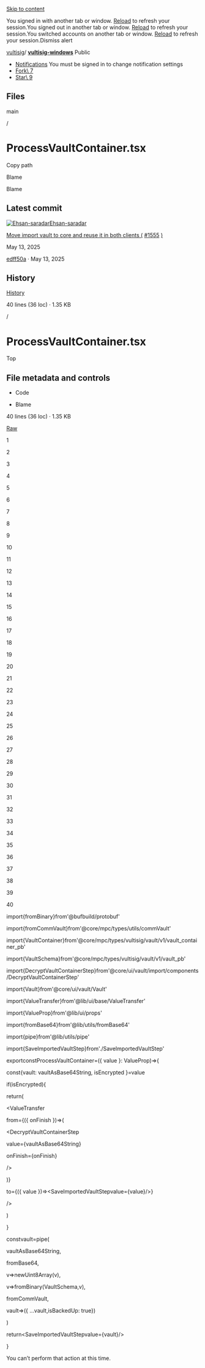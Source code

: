 [Skip to content](https://github.com/vultisig/vultisig-windows/blob/main/core/ui/vault/import/components/ProcessVaultContainer.tsx#start-of-content)

You signed in with another tab or window. [Reload](https://github.com/vultisig/vultisig-windows/blob/main/core/ui/vault/import/components/ProcessVaultContainer.tsx) to refresh your session.You signed out in another tab or window. [Reload](https://github.com/vultisig/vultisig-windows/blob/main/core/ui/vault/import/components/ProcessVaultContainer.tsx) to refresh your session.You switched accounts on another tab or window. [Reload](https://github.com/vultisig/vultisig-windows/blob/main/core/ui/vault/import/components/ProcessVaultContainer.tsx) to refresh your session.Dismiss alert

[vultisig](https://github.com/vultisig)/ **[vultisig-windows](https://github.com/vultisig/vultisig-windows)** Public

- [Notifications](https://github.com/login?return_to=%2Fvultisig%2Fvultisig-windows) You must be signed in to change notification settings
- [Fork\\
7](https://github.com/login?return_to=%2Fvultisig%2Fvultisig-windows)
- [Star\\
9](https://github.com/login?return_to=%2Fvultisig%2Fvultisig-windows)


## Files

main

/

# ProcessVaultContainer.tsx

Copy path

Blame

Blame

## Latest commit

[![Ehsan-saradar](https://avatars.githubusercontent.com/u/7792430?v=4&size=40)](https://github.com/Ehsan-saradar)[Ehsan-saradar](https://github.com/vultisig/vultisig-windows/commits?author=Ehsan-saradar)

[Move import vault to core and reuse it in both clients (](https://github.com/vultisig/vultisig-windows/commit/edff50a93456064b3ccfe316c860b8ae14408520) [#1555](https://github.com/vultisig/vultisig-windows/pull/1555) [)](https://github.com/vultisig/vultisig-windows/commit/edff50a93456064b3ccfe316c860b8ae14408520)

May 13, 2025

[edff50a](https://github.com/vultisig/vultisig-windows/commit/edff50a93456064b3ccfe316c860b8ae14408520) · May 13, 2025

## History

[History](https://github.com/vultisig/vultisig-windows/commits/main/core/ui/vault/import/components/ProcessVaultContainer.tsx)

40 lines (36 loc) · 1.35 KB

/

# ProcessVaultContainer.tsx

Top

## File metadata and controls

- Code

- Blame


40 lines (36 loc) · 1.35 KB

[Raw](https://github.com/vultisig/vultisig-windows/raw/refs/heads/main/core/ui/vault/import/components/ProcessVaultContainer.tsx)

1

2

3

4

5

6

7

8

9

10

11

12

13

14

15

16

17

18

19

20

21

22

23

24

25

26

27

28

29

30

31

32

33

34

35

36

37

38

39

40

import{fromBinary}from'@bufbuild/protobuf'

import{fromCommVault}from'@core/mpc/types/utils/commVault'

import{VaultContainer}from'@core/mpc/types/vultisig/vault/v1/vault\_container\_pb'

import{VaultSchema}from'@core/mpc/types/vultisig/vault/v1/vault\_pb'

import{DecryptVaultContainerStep}from'@core/ui/vault/import/components/DecryptVaultContainerStep'

import{Vault}from'@core/ui/vault/Vault'

import{ValueTransfer}from'@lib/ui/base/ValueTransfer'

import{ValueProp}from'@lib/ui/props'

import{fromBase64}from'@lib/utils/fromBase64'

import{pipe}from'@lib/utils/pipe'

import{SaveImportedVaultStep}from'./SaveImportedVaultStep'

exportconstProcessVaultContainer=({ value }: ValueProp<VaultContainer>)=>{

const{vault: vaultAsBase64String, isEncrypted }=value

if(isEncrypted){

return(

<ValueTransfer<Vault>

from={({ onFinish })=>(

<DecryptVaultContainerStep

value={vaultAsBase64String}

onFinish={onFinish}

/>

)}

to={({ value })=><SaveImportedVaultStepvalue={value}/>}

/>

)

}

constvault=pipe(

vaultAsBase64String,

fromBase64,

v=>newUint8Array(v),

v=>fromBinary(VaultSchema,v),

fromCommVault,

vault=>({ ...vault,isBackedUp: true})

)

return<SaveImportedVaultStepvalue={vault}/>

}

You can’t perform that action at this time.